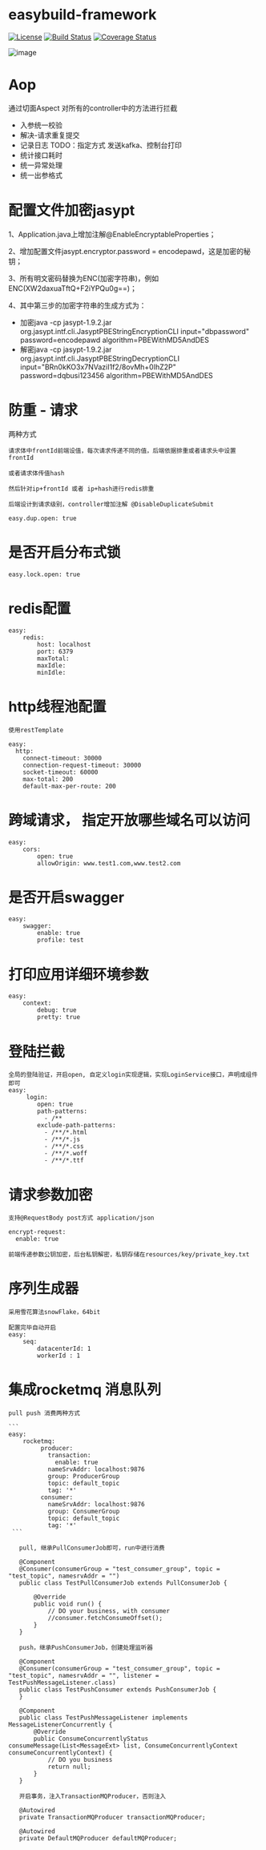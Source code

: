 # easybuild-framework

[![License](http://img.shields.io/:license-apache-brightgreen.svg)](http://www.apache.org/licenses/LICENSE-2.0.html)
[![Build Status](https://travis-ci.org/data2/easybuild-framework.svg?branch=main)](https://travis-ci.org/data2/easybuild-framework)
[![Coverage Status](https://coveralls.io/repos/github/data2/easybuild-framework/badge.svg?branch=main)](https://coveralls.io/github/data2/easybuild-framework?branch=main)

![image](https://user-images.githubusercontent.com/13504729/132335761-e1241d9a-3151-4cfe-941d-f657608c8447.png)


# Aop

通过切面Aspect 对所有的controller中的方法进行拦截 

 + 入参统一校验
 + 解决-请求重复提交
 + 记录日志  TODO：指定方式 发送kafka、控制台打印
 + 统计接口耗时
 + 统一异常处理
 + 统一出参格式

# 配置文件加密jasypt

1、Application.java上增加注解@EnableEncryptableProperties；

2、增加配置文件jasypt.encryptor.password = encodepawd，这是加密的秘钥；

3、所有明文密码替换为ENC(加密字符串)，例如ENC(XW2daxuaTftQ+F2iYPQu0g==)；

4、其中第三步的加密字符串的生成方式为：
+ 加密java -cp jasypt-1.9.2.jar org.jasypt.intf.cli.JasyptPBEStringEncryptionCLI input="dbpassword" password=encodepawd algorithm=PBEWithMD5AndDES
+ 解密java -cp jasypt-1.9.2.jar org.jasypt.intf.cli.JasyptPBEStringDecryptionCLI input="BRn0kKO3x7NVaziI1f2/8ovMh+0IhZ2P" password=dqbusi123456 algorithm=PBEWithMD5AndDES


# 防重 - 请求

两种方式

    请求体中frontId前端设值，每次请求传递不同的值，后端依据排重或者请求头中设置frontId

    或者请求体传值hash

    然后针对ip+frontId 或者 ip+hash进行redis排重

    后端设计到请求级别，controller增加注解 @DisableDuplicateSubmit
    
    easy.dup.open: true


# 是否开启分布式锁

    easy.lock.open: true
    
# redis配置 
    easy:
        redis:
            host: localhost
            port: 6379
            maxTotal:
            maxIdle:
            minIdle:

# http线程池配置
 
    使用restTemplate 
    
    easy:
      http:
        connect-timeout: 30000
        connection-request-timeout: 30000
        socket-timeout: 60000
        max-total: 200
        default-max-per-route: 200
 
 
# 跨域请求， 指定开放哪些域名可以访问
    
    easy:
        cors:
            open: true
            allowOrigin: www.test1.com,www.test2.com
           
# 是否开启swagger
    
    easy:
        swagger:
            enable: true
            profile: test
 
 # 打印应用详细环境参数
    easy:
        context:
            debug: true
            pretty: true
 

 # 登陆拦截
    全局的登陆验证，开启open, 自定义login实现逻辑，实现LoginService接口，声明成组件即可
    easy:
         login:
            open: true
            path-patterns:
              - /**
            exclude-path-patterns:
              - /**/*.html
              - /**/*.js
              - /**/*.css
              - /**/*.woff
              - /**/*.ttf
   
 # 请求参数加密 
    支持@RequestBody post方式 application/json
    
    encrypt-request:
      enable: true
      
    前端传递参数公钥加密，后台私钥解密，私钥存储在resources/key/private_key.txt

# 序列生成器
    
    采用雪花算法snowFlake，64bit
    
    配置完毕自动开启
    easy:
        seq:
            datacenterId: 1
            workerId : 1
            
# 集成rocketmq 消息队列
    
    pull push 消费两种方式
    
    ```
    easy:
        rocketmq:
             producer:
               transaction:
                 enable: true
               nameSrvAddr: localhost:9876
               group: ProducerGroup
               topic: default_topic
               tag: '*'
             consumer:
               nameSrvAddr: localhost:9876
               group: ConsumerGroup
               topic: default_topic
               tag: '*'   
     ```
     
  ```
     pull, 继承PullConsumerJob即可，run中进行消费
     
     @Component
     @Consumer(consumerGroup = "test_consumer_group", topic = "test_topic", namesrvAddr = "")
     public class TestPullConsumerJob extends PullConsumerJob {
     
         @Override
         public void run() {
             // DO your business, with consumer
             //consumer.fetchConsumeOffset();
         }
     }
     
     push，继承PushConsumerJob，创建处理监听器
     
     @Component
     @Consumer(consumerGroup = "test_consumer_group", topic = "test_topic", namesrvAddr = "", listener = TestPushMessageListener.class)
     public class TestPushConsumer extends PushConsumerJob {
     }
     
     @Component
     public class TestPushMessageListener implements MessageListenerConcurrently {
         @Override
         public ConsumeConcurrentlyStatus consumeMessage(List<MessageExt> list, ConsumeConcurrentlyContext consumeConcurrentlyContext) {
             // DO you business
             return null;
         }
     }
     
     开启事务，注入TransactionMQProducer，否则注入
     
     @Autowired
     private TransactionMQProducer transactionMQProducer;
     
     @Autowired
     private DefaultMQProducer defaultMQProducer;
     
     
 ``` 
